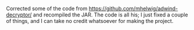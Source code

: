 Corrected some of the code from https://github.com/mhelwig/adwind-decryptor/ and recompiled the JAR.  The code is all his; I just fixed a couple of things, and I can take no credit whatsoever for making the project.
